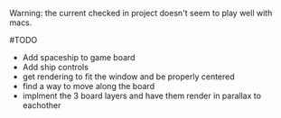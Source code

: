 Warning: the current checked in project doesn't seem to play well with macs.

#TODO
* Add spaceship to game board
* Add ship controls
* get rendering to fit the window and be properly centered
* find a way to move along the board
* implment the 3 board layers and have them render in parallax to eachother

